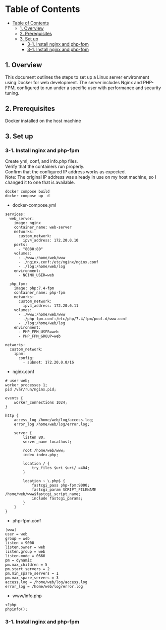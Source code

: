 # Table of Contents

- [Table of Contents](#table-of-contents)
  - [1. Overview](#1-overview)
  - [2. Prerequisites](#2-prerequisites)
  - [3. Set up](#3-set-up)
    - [3-1. Install nginx and php-fpm](#3-1-install-nginx-and-php-fpm)
    - [3-1. Install nginx and php-fpm](#3-1-install-nginx-and-php-fpm-1)


## 1. Overview

This document outlines the steps to set up a Linux server environment using Docker for web development. The server includes Nginx and PHP-FPM, configured to run under a specific user with performance and security tuning.

## 2. Prerequisites

Docker installed on the host machine

## 3. Set up

### 3-1. Install nginx and php-fpm
Create yml, conf, and info.php files.  
Verify that the containers run properly.  
Confirm that the configured IP address works as expected.  
Note: The original IP address was already in use on my host machine, so I changed it to one that is available.  

```
docker compose build
docker compose up -d
```


- docker-compose.yml
```
services:
  web_server:
    image: nginx
    container_name: web-server
    networks:
      custom_network:
        ipv4_address: 172.20.0.10
    ports:
      - "8080:80"
    volumes:
      - ./www:/home/web/www
      - ./nginx.conf:/etc/nginx/nginx.conf
      - ./log:/home/web/log
    environment:
      - NGINX_USER=web

  php_fpm:
    image: php:7.4-fpm
    container_name: php-fpm
    networks:
      custom_network:
        ipv4_address: 172.20.0.11
    volumes:
      - ./www:/home/web/www
      - ./php-fpm.conf:/etc/php/7.4/fpm/pool.d/www.conf
      - ./log:/home/web/log
    environment:
      - PHP_FPM_USER=web
      - PHP_FPM_GROUP=web

networks:
  custom_network:
    ipam:
      config:
        - subnet: 172.20.0.0/16
```

- nginx.conf

```
# user web;
worker_processes 1;
pid /var/run/nginx.pid;

events {
    worker_connections 1024;
}

http {
    access_log /home/web/log/access.log;
    error_log /home/web/log/error.log;

    server {
        listen 80;
        server_name localhost;

        root /home/web/www;
        index index.php;

        location / {
            try_files $uri $uri/ =404;
        }

        location ~ \.php$ {
            fastcgi_pass php-fpm:9000;
            fastcgi_param SCRIPT_FILENAME /home/web/www$fastcgi_script_name;
            include fastcgi_params;
        }
    }
}
```

- php-fpm.conf

```
[www]
user = web
group = web
listen = 9000
listen.owner = web
listen.group = web
listen.mode = 0660
pm = dynamic
pm.max_children = 5
pm.start_servers = 2
pm.min_spare_servers = 1
pm.max_spare_servers = 3
access.log = /home/web/log/access.log
error_log = /home/web/log/error.log
```

- www/info.php
```
<?php
phpinfo();
```

### 3-1. Install nginx and php-fpm


